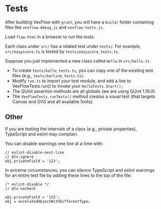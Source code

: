 # Tests

After building VexFlow with `grunt`, you will have a `build/` folder containing files like `vexflow-debug.js` and `vexflow-tests.js`. 

Load `flow.html` in a browser to run the tests.

Each class under `src/` has a related test under `tests/`. For example, `src/easyscore.ts` is tested by `tests/easyscore_tests.ts`.

Suppose you just implemented a new class called `Hello` in `src/hello.ts`.

- To create `tests/hello_tests.ts`, you can copy one of the existing test files (e.g., `tests/barline_tests.ts`).
- Modify `run.ts` to import your test module, and add a line to VexFlowTests.run() to invoke your `HelloTests.Start();`
- The QUnit assertion methods are all globals (we are using QUnit 1.19.0).
- The `VexFlowTests.runTests()` method creates a visual test (that targets Canvas and SVG and all available fonts).

## Other

If you are testing the internals of a class (e.g., private properties), TypeScript and eslint may complain.

You can disable warnings one line at a time with:
```
// eslint-disable-next-line
// @ts-ignore
obj.privateField = '123';
```

In extreme circumstances, you can silence TypeScript and eslint warnings for an entire test file by adding these lines to the top of the file:

```
/* eslint-disable */
// @ts-nocheck

obj.privateField = '123';
obj = unrelatedObjectWithDifferentType;

```


